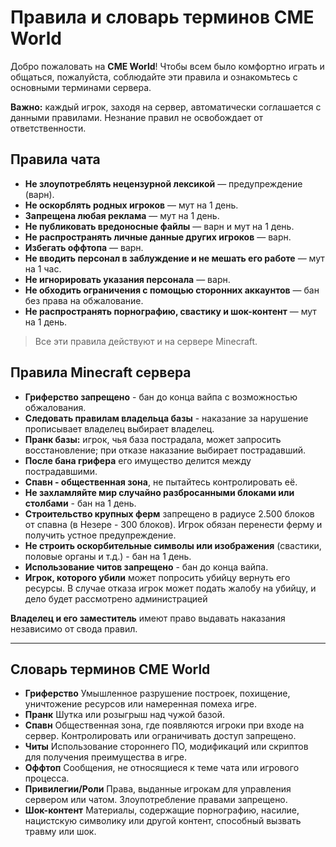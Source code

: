 # Правила и словарь терминов CME World

Добро пожаловать на **CME World**! Чтобы всем было комфортно играть и общаться, пожалуйста, соблюдайте эти правила и ознакомьтесь с основными терминами сервера.

**Важно:** каждый игрок, заходя на сервер, автоматически соглашается с данными правилами. Незнание правил не освобождает от ответственности.

## Правила чата
- **Не злоупотреблять нецензурной лексикой** — предупреждение (варн).
- **Не оскорблять родных игроков** — мут на 1 день.
- **Запрещена любая реклама** — мут на 1 день.
- **Не публиковать вредоносные файлы** — варн и мут на 1 день.
- **Не распространять личные данные других игроков** — варн.
- **Избегать оффтопа** — варн.
- **Не вводить персонал в заблуждение и не мешать его работе** — мут на 1 час.
- **Не игнорировать указания персонала** — варн.
- **Не обходить ограничения с помощью сторонних аккаунтов** — бан без права на обжалование.
- **Не распространять порнографию, свастику и шок-контент** — мут на 1 день.

> Все эти правила действуют и на сервере Minecraft.

## Правила Minecraft сервера
- **Гриферство запрещено** - бан до конца вайпа с возможностью обжалования.
- **Следовать правилам владельца базы** - наказание за нарушение прописывает владелец выбирает владелец.
- **Пранк базы:** игрок, чья база пострадала, может запросить восстановление; при отказе наказание выбирает пострадавший.
- **После бана грифера** его имущество делится между пострадавшими.
- **Спавн - общественная зона**, не пытайтесь контролировать её.
- **Не захламляйте мир случайно разбросанными блоками или столбами** - бан на 1 день.
- **Строительство крупных ферм** запрещено в радиусе 2.500 блоков от спавна (в Незере - 300 блоков). Игрок обязан перенести ферму и получить устное предупреждение.
- **Не строить оскорбительные символы или изображения** (свастики, половые органы и т.д.) - бан на 1 день.
- **Использование читов запрещено** - бан до конца вайпа.
- **Игрок, которого убили** может попросить убийцу вернуть его ресурсы. В случае отказа игрок может подать жалобу на убийцу, и дело будет рассмотрено администрацией

**Владелец и его заместитель** имеют право выдавать наказания независимо от свода правил.

---


## Словарь терминов CME World

- **Гриферство**
Умышленное разрушение построек, похищение, уничтожение ресурсов или намеренная помеха игре.
- **Пранк**
Шутка или розыгрыш над чужой базой.
- **Спавн**
Общественная зона, где появляются игроки при входе на сервер. Контролировать или ограничивать доступ запрещено.
- **Читы**
Использование стороннего ПО, модификаций или скриптов для получения преимущества в игре.
- **Оффтоп**
Сообщения, не относящиеся к теме чата или игрового процесса.
- **Привилегии/Роли**
Права, выданные игрокам для управления сервером или чатом. Злоупотребление правами запрещено.
- **Шок-контент**
Материалы, содержащие порнографию, насилие, нацистскую символику или другой контент, способный вызвать травму или шок.